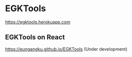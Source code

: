 # EGKTools

https://egktools.herokuapp.com

## EGKTools on React

https://eungangku.github.io/EGKTools (Under development)
